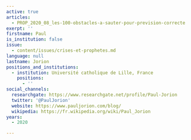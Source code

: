 ```yaml
---
active: true
articles:
  - PROP_2020_08_les-100-obstacles-a-sauter-pour-prevision-correcte
exerpt: ''
firstname: Paul
is_institution: false
issue:
  - content/issues/crises-et-prophetes.md
language: null
lastname: Jorion
positions_and_institutions:
  - institution: Université catholique de Lille, France
    positions:
      - ''
social_channels:
  researchgate: https://www.researchgate.net/profile/Paul-Jorion
  twitter: '@PaulJorion'
  website: https://www.pauljorion.com/blog/
  wikipedia: https://fr.wikipedia.org/wiki/Paul_Jorion
years:
  - 2020

---
```

